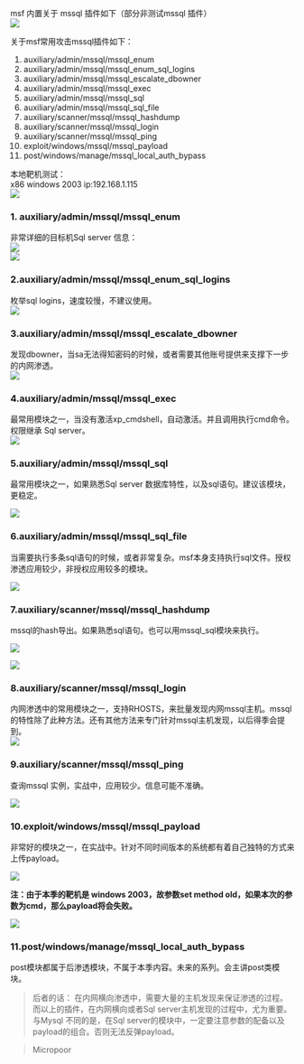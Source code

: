 msf 内置关于 mssql 插件如下（部分非测试mssql 插件）  
![](/img/14d4b2ef52542a9214714790bb6814bd.jpg)

关于msf常用攻击mssql插件如下：  
1. auxiliary/admin/mssql/mssql_enum  
2. auxiliary/admin/mssql/mssql_enum_sql_logins  
3. auxiliary/admin/mssql/mssql_escalate_dbowner  
4. auxiliary/admin/mssql/mssql_exec  
5. auxiliary/admin/mssql/mssql_sql  
6. auxiliary/admin/mssql/mssql_sql_file  
7. auxiliary/scanner/mssql/mssql_hashdump  
8. auxiliary/scanner/mssql/mssql_login  
9. auxiliary/scanner/mssql/mssql_ping  
10. exploit/windows/mssql/mssql_payload  
11. post/windows/manage/mssql_local_auth_bypass

本地靶机测试：  
x86 windows 2003 ip:192.168.1.115  
![](/img/53d6d9288fecdd2e130300f85c918fde.jpg)

### 1. auxiliary/admin/mssql/mssql_enum

非常详细的目标机Sql server 信息：  
![](/img/811bc0093d66031f0e18375fa737a07c.jpg)  
![](/img/311969e0450cb1458a954f92b02d2088.jpg)

### 2.auxiliary/admin/mssql/mssql_enum_sql_logins

枚举sql logins，速度较慢，不建议使用。   
![](/img/c2f4ae385eeee038db62565323c03853.jpg)

### 3.auxiliary/admin/mssql/mssql_escalate_dbowner

发现dbowner，当sa无法得知密码的时候，或者需要其他账号提供来支撑下一步的内网渗透。  
![](/img/7edd4d6780a48d93d787f59296c85928.jpg)

### 4.auxiliary/admin/mssql/mssql_exec

最常用模块之一，当没有激活xp_cmdshell，自动激活。并且调用执行cmd命令。权限继承 Sql server。  
![](/img/3759eb9026a6b73dcd9e3a3a582cbf8b.jpg)

### 5.auxiliary/admin/mssql/mssql_sql

最常用模块之一，如果熟悉Sql server 数据库特性，以及sql语句。建议该模块，更稳定。

![](/img/a8d69a38790844c0b37057687853064e.jpg)

### 6.auxiliary/admin/mssql/mssql_sql_file

当需要执行多条sql语句的时候，或者非常复杂。msf本身支持执行sql文件。授权渗透应用较少，非授权应用较多的模块。  

![](/img/8cf7347d1403235e63419c9c4e461c1e.jpg)

### 7.auxiliary/scanner/mssql/mssql_hashdump  

mssql的hash导出。如果熟悉sql语句。也可以用mssql_sql模块来执行。

![](/img/1ac1d8066a613adab1f09e0d6d707ab6.jpg)  

![](/img/e2c5ee21db0a1a811c9333331312abb7.jpg)

### 8.auxiliary/scanner/mssql/mssql_login

内网渗透中的常用模块之一，支持RHOSTS，来批量发现内网mssql主机。mssql的特性除了此种方法。还有其他方法来专门针对mssql主机发现，以后得季会提到。  
![](/img/6e7aaf7b86627694ee979784cc8aaa7c.jpg)

### 9.auxiliary/scanner/mssql/mssql_ping  

查询mssql 实例，实战中，应用较少。信息可能不准确。  

![](/img/cf3c52e619f19e45e2266648279a0f0d.jpg)

### 10.exploit/windows/mssql/mssql_payload

非常好的模块之一，在实战中。针对不同时间版本的系统都有着自己独特的方式来上传payload。  

![](/img/f38228156f2a8c7285c2bb48b6105ef0.jpg)

**注：由于本季的靶机是 windows 2003，故参数set method old，如果本次的参数为cmd，那么payload将会失败。**

![](/img/5826f503abb5f2108d0d392b3c6d9f6d.jpg)

### 11.post/windows/manage/mssql_local_auth_bypass

post模块都属于后渗透模块，不属于本季内容。未来的系列。会主讲post类模块。

>   后者的话：
在内网横向渗透中，需要大量的主机发现来保证渗透的过程。而以上的插件，在内网横向或者Sql server主机发现的过程中，尤为重要。与Mysql 不同的是，在Sql server的模块中，一定要注意参数的配备以及payload的组合。否则无法反弹payload。

>   Micropoor
